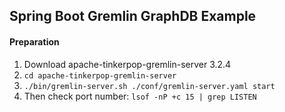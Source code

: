 ## Spring Boot Gremlin GraphDB Example

#### Preparation
1. Download apache-tinkerpop-gremlin-server 3.2.4
2. `cd apache-tinkerpop-gremlin-server`
3. `./bin/gremlin-server.sh ./conf/gremlin-server.yaml start`
4. Then check port number: `lsof -nP +c 15 | grep LISTEN`
